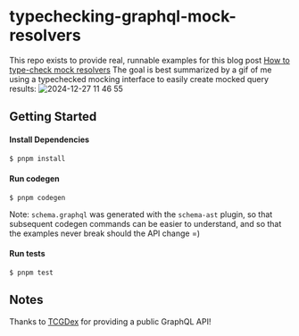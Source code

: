 # typechecking-graphql-mock-resolvers

This repo exists to provide real, runnable examples for this blog post [How to type-check mock resolvers](https://drewhoover.com/posts/how-to-typecheck-mock-resolvers/)
The goal is best summarized by a gif of me using a typechecked mocking interface to easily create mocked query results:
![2024-12-27 11 46 55](https://github.com/user-attachments/assets/94c7f733-ee33-4c32-90c0-b55a949b4bb5)


## Getting Started
#### Install Dependencies
```bash
$ pnpm install
```

#### Run codegen
```
$ pnpm codegen
```

Note: `schema.graphql` was generated with the `schema-ast` plugin, so that subsequent codegen commands can be easier to understand, 
and so that the examples never break should the API change =)

#### Run tests
```
$ pnpm test
```

## Notes
Thanks to [TCGDex](https://api.tcgdex.net/v2/graphql) for providing a public GraphQL API!
